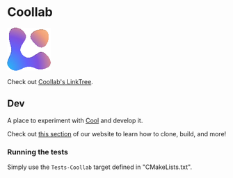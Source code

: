 # Coollab

<img alt="logo" src="./logo.png" width = 100px>

Check out [Coollab's LinkTree](https://linktr.ee/coollab_art).

## Dev

A place to experiment with [Cool](https://coollibs.github.io/) and develop it. 

Check out [this section](https://coollibs.github.io/cool/building) of our website to learn how to clone, build, and more!

### Running the tests

Simply use the `Tests-Coollab` target defined in "CMakeLists.txt".
